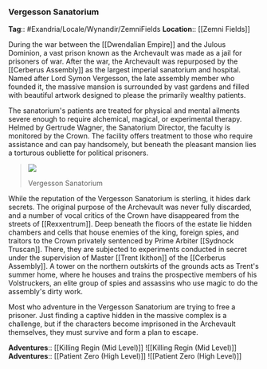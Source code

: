 ### Vergesson Sanatorium
**Tag**:: #Exandria/Locale/Wynandir/ZemniFields
**Location**:: [[Zemni Fields]]

During the war between the [[Dwendalian Empire]] and the Julous Dominion, a vast prison known as the Archevault was made as a jail for prisoners of war. After the war, the Archevault was repurposed by the [[Cerberus Assembly]] as the largest imperial sanatorium and hospital. Named after Lord Symon Vergesson, the late assembly member who founded it, the massive mansion is surrounded by vast gardens and filled with beautiful artwork designed to please the primarily wealthy patients.

The sanatorium's patients are treated for physical and mental ailments severe enough to require alchemical, magical, or experimental therapy. Helmed by Gertrude Wagner, the Sanatorium Director, the faculty is monitored by the Crown. The facility offers treatment to those who require assistance and can pay handsomely, but beneath the pleasant mansion lies a torturous oubliette for political prisoners.

> ![](https://media.dndbeyond.com/compendium-images/egtw/yDOyqyOocErRgYJK/03-12.png)
> 
> Vergesson Sanatorium

While the reputation of the Vergesson Sanatorium is sterling, it hides dark secrets. The original purpose of the Archevault was never fully discarded, and a number of vocal critics of the Crown have disappeared from the streets of [[Rexxentrum]]. Deep beneath the floors of the estate lie hidden chambers and cells that house enemies of the king, foreign spies, and traitors to the Crown privately sentenced by Prime Arbiter [[Sydnock Truscan]]. There, they are subjected to experiments conducted in secret under the supervision of Master [[Trent Ikithon]] of the [[Cerberus Assembly]]. A tower on the northern outskirts of the grounds acts as Trent's summer home, where he houses and trains the prospective members of his Volstruckers, an elite group of spies and assassins who use magic to do the assembly's dirty work.

Most who adventure in the Vergesson Sanatorium are trying to free a prisoner. Just finding a captive hidden in the massive complex is a challenge, but if the characters become imprisoned in the Archevault themselves, they must survive and form a plan to escape.

**Adventures**:: [[Killing Regin (Mid Level)]]
![[Killing Regin (Mid Level)]]
**Adventures**:: [[Patient Zero (High Level)]]
![[Patient Zero (High Level)]]